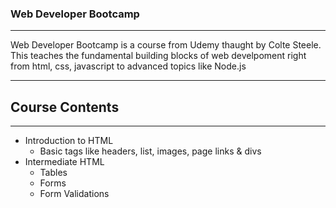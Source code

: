 ### Web Developer Bootcamp
---

Web Developer Bootcamp is a course from Udemy thaught by Colte Steele. This teaches the fundamental building blocks of web develpoment right from html, css, javascript to advanced topics like Node.js

---
## Course Contents
---


 - Introduction to HTML
   - Basic tags like headers, list, images, page links & divs
 - Intermediate HTML
   - Tables
   - Forms 
   - Form Validations
